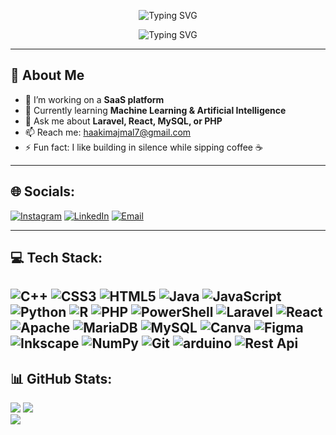 <p align="center">
  <img src="https://readme-typing-svg.herokuapp.com/?lines=Hi+👋,+I'm+Haakim+Ahamed;Full-Stack+Developer+from+Sri+Lanka;Always+learning+new+tech!&center=true&vCenter=true&width=1000&height=150&color=58a6ff&size=32&pause=1000&cursor=." alt="Typing SVG" />
</p>


<p align="center">
  <img src="https://readme-typing-svg.demolab.com?font=Fira+Code&duration=2000&pause=1000&color=00F7FF&center=true&vCenter=true&width=500&lines=%E2%80%A2+Welcome+to+my+GitHub!;%E2%80%A2+I+love+building+cool+projects.;%E2%80%A2+Let's+connect+and+collaborate!" alt="Typing SVG" />
</p>


---

## 🚀 About Me
- 🔭 I’m working on a **SaaS platform**
- 🌱 Currently learning **Machine Learning & Artificial Intelligence**
- 💬 Ask me about **Laravel, React, MySQL, or PHP**
- 📫 Reach me: haakimajmal7@gmail.com
- ⚡ Fun fact: I like building in silence while sipping coffee ☕
---

## 🌐 Socials:
[![Instagram](https://img.shields.io/badge/Instagram-%23E4405F.svg?logo=Instagram&logoColor=white)](https://instagram.com/haakimaj) 
[![LinkedIn](https://img.shields.io/badge/LinkedIn-%230077B5.svg?logo=linkedin&logoColor=white)](https://linkedin.com/in/HaakimAhamed) 
[![Email](https://img.shields.io/badge/Email-D14836?logo=gmail&logoColor=white)](mailto:haakimajmal7@gmail.com) 

---

## 💻 Tech Stack:
![C++](https://img.shields.io/badge/c++-%2300599C.svg?style=for-the-badge&logo=c%2B%2B&logoColor=white)
![CSS3](https://img.shields.io/badge/css3-%231572B6.svg?style=for-the-badge&logo=css3&logoColor=white) 
![HTML5](https://img.shields.io/badge/html5-%23E34F26.svg?style=for-the-badge&logo=html5&logoColor=white) 
![Java](https://img.shields.io/badge/java-%23ED8B00.svg?style=for-the-badge&logo=openjdk&logoColor=white) 
![JavaScript](https://img.shields.io/badge/javascript-%23323330.svg?style=for-the-badge&logo=javascript&logoColor=%23F7DF1E) 
![Python](https://img.shields.io/badge/python-3670A0?style=for-the-badge&logo=python&logoColor=ffdd54) 
![R](https://img.shields.io/badge/r-%23276DC3.svg?style=for-the-badge&logo=r&logoColor=white) 
![PHP](https://img.shields.io/badge/php-%23777BB4.svg?style=for-the-badge&logo=php&logoColor=white) 
![PowerShell](https://img.shields.io/badge/PowerShell-%235391FE.svg?style=for-the-badge&logo=powershell&logoColor=white) 
![Laravel](https://img.shields.io/badge/laravel-%23FF2D20.svg?style=for-the-badge&logo=laravel&logoColor=white) 
![React](https://img.shields.io/badge/react-%2320232a.svg?style=for-the-badge&logo=react&logoColor=%2361DAFB) 
![Apache](https://img.shields.io/badge/apache-%23D42029.svg?style=for-the-badge&logo=apache&logoColor=white) 
![MariaDB](https://img.shields.io/badge/MariaDB-003545?style=for-the-badge&logo=mariadb&logoColor=white) 
![MySQL](https://img.shields.io/badge/mysql-4479A1.svg?style=for-the-badge&logo=mysql&logoColor=white) 
![Canva](https://img.shields.io/badge/Canva-%2300C4CC.svg?style=for-the-badge&logo=Canva&logoColor=white) 
![Figma](https://img.shields.io/badge/figma-%23F24E1E.svg?style=for-the-badge&logo=figma&logoColor=white) 
![Inkscape](https://img.shields.io/badge/Inkscape-e0e0e0?style=for-the-badge&logo=inkscape&logoColor=080A13) 
![NumPy](https://img.shields.io/badge/numpy-%23013243.svg?style=for-the-badge&logo=numpy&logoColor=white) 
![Git](https://img.shields.io/badge/git-%23F05033.svg?style=for-the-badge&logo=git&logoColor=white)
![arduino](https://img.shields.io/badge/arduino-%233cab65.svg?style=for-the-badge&logo=arduino&logoColor=white)
![Rest Api](https://img.shields.io/badge/rest%20api-%23ab823c.svg?style=for-the-badge&logo=rest%20api&logoColor=white)
---

## 📊 GitHub Stats:
![](https://github-readme-stats.vercel.app/api/top-langs/?username=Haakim19&theme=dark&hide_border=false&include_all_commits=false&count_private=false&layout=compact)
![](https://github-readme-stats.vercel.app/api?username=Haakim19&theme=dark&hide_border=false&include_all_commits=false&count_private=false)<br/>
![](https://nirzak-streak-stats.vercel.app/?user=Haakim19&theme=dark&hide_border=false)<br/>
